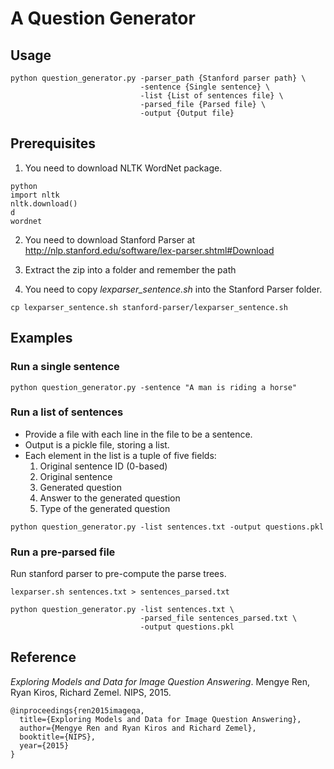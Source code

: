 # A Question Generator

## Usage
```
python question_generator.py -parser_path {Stanford parser path} \
                             -sentence {Single sentence} \
                             -list {List of sentences file} \
                             -parsed_file {Parsed file} \
                             -output {Output file}
```

## Prerequisites
1. You need to download NLTK WordNet package.
```
python
import nltk
nltk.download()
d
wordnet
```

2. You need to download Stanford Parser
at http://nlp.stanford.edu/software/lex-parser.shtml#Download

3. Extract the zip into a folder and remember the path

4. You need to copy *lexparser_sentence.sh* into the Stanford Parser folder.
```
cp lexparser_sentence.sh stanford-parser/lexparser_sentence.sh
```

## Examples
### Run a single sentence
```
python question_generator.py -sentence "A man is riding a horse"
```

### Run a list of sentences
* Provide a file with each line in the file to be a sentence.
* Output is a pickle file, storing a list.
* Each element in the list is a tuple of five fields:
    1. Original sentence ID (0-based)
    2. Original sentence
    3. Generated question
    4. Answer to the generated question
    5. Type of the generated question

```
python question_generator.py -list sentences.txt -output questions.pkl
```

### Run a pre-parsed file
Run stanford parser to pre-compute the parse trees.

```
lexparser.sh sentences.txt > sentences_parsed.txt
```

```
python question_generator.py -list sentences.txt \
                             -parsed_file sentences_parsed.txt \
                             -output questions.pkl
```

## Reference
*Exploring Models and Data for Image Question Answering*. Mengye Ren, Ryan
Kiros, Richard Zemel. NIPS, 2015.
```
@inproceedings{ren2015imageqa,
  title={Exploring Models and Data for Image Question Answering},
  author={Mengye Ren and Ryan Kiros and Richard Zemel},
  booktitle={NIPS},
  year={2015}
}
```
